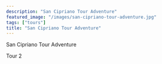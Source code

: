```yaml
---
description: "San Cipriano Tour Adventure"
featured_image: "/images/san-cipriano-tour-adventure.jpg"
tags: ["tours"]
title: "San Cipriano Tour Adventure"
---
```


San Cipriano Tour Adventure

Tour 2